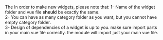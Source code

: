 The In order to make new widgets, please note that:
1- Name of the widget folder and vue file **should** be exactly the same. <br>
2- You can have as many category folder as you want, but you cannot have empty category folder. <br>
3- Design of dependencies of a widget is up to you. make sure import parts in your main vue file correctly.
the module will import just your main vue file. <br>
